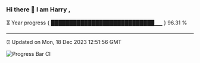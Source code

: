 ### Hi there 👋 I am Harry , 

⏳ Year progress { ████████████████████████████▁▁ } 96.31 %

---

⏰ Updated on Mon, 18 Dec 2023 12:51:56 GMT

![Progress Bar CI](https://github.com/duykhang68/duykhang68/workflows/Progress%20Bar%20CI/badge.svg)
